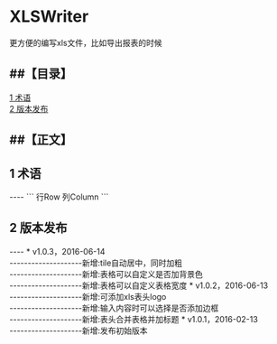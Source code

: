 # XLSWriter

更方便的编写xls文件，比如导出报表的时候

##【目录】
----

[1 术语 ](#1)  
[2 版本发布 ](#2)  

##【正文】
----
<h2 name="1">1 术语</h2>
----
```
行Row
列Column
```
<h2 name="2">2 版本发布</h2>
----
* v1.0.3，2016-06-14</br>  
  --------------------新增:tile自动居中，同时加粗</br>
  --------------------新增:表格可以自定义是否加背景色</br>
  --------------------新增:表格可以自定义表格宽度
* v1.0.2，2016-06-13</br>
  --------------------新增:可添加xls表头logo</br>
  --------------------新增:输入内容时可以选择是否添加边框 </br>
  --------------------新增:表头合并表格并加标题
* v1.0.1，2016-02-13</br>
  --------------------新增:发布初始版本

